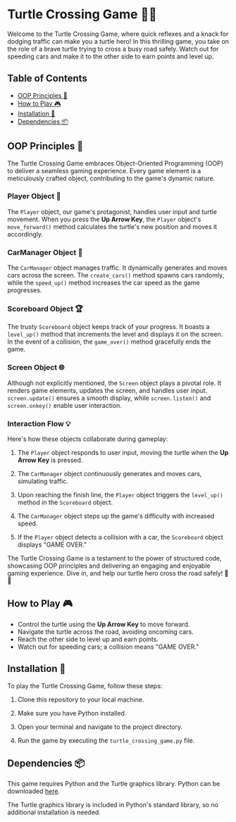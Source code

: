 # Turtle Crossing Game 🐢🚗

Welcome to the Turtle Crossing Game, where quick reflexes and a knack for dodging traffic can make you a turtle hero! In this thrilling game, you take on the role of a brave turtle trying to cross a busy road safely. Watch out for speeding cars and make it to the other side to earn points and level up.

## Table of Contents

- [OOP Principles 🧰](#oop-principles-)
- [How to Play 🎮](#how-to-play-)
- [Installation 🚀](#installation-)
- [Dependencies 📦](#dependencies-)

## OOP Principles 🧰

The Turtle Crossing Game embraces Object-Oriented Programming (OOP) to deliver a seamless gaming experience. Every game element is a meticulously crafted object, contributing to the game's dynamic nature.

### Player Object 🐢

The `Player` object, our game's protagonist, handles user input and turtle movement. When you press the **Up Arrow Key**, the `Player` object's `move_forward()` method calculates the turtle's new position and moves it accordingly.

### CarManager Object 🚗

The `CarManager` object manages traffic. It dynamically generates and moves cars across the screen. The `create_cars()` method spawns cars randomly, while the `speed_up()` method increases the car speed as the game progresses.

### Scoreboard Object 🏆

The trusty `Scoreboard` object keeps track of your progress. It boasts a `level_up()` method that increments the level and displays it on the screen. In the event of a collision, the `game_over()` method gracefully ends the game.

### Screen Object 🌐

Although not explicitly mentioned, the `Screen` object plays a pivotal role. It renders game elements, updates the screen, and handles user input. `screen.update()` ensures a smooth display, while `screen.listen()` and `screen.onkey()` enable user interaction.

### Interaction Flow 💡

Here's how these objects collaborate during gameplay:

1. The `Player` object responds to user input, moving the turtle when the **Up Arrow Key** is pressed.

2. The `CarManager` object continuously generates and moves cars, simulating traffic.

3. Upon reaching the finish line, the `Player` object triggers the `level_up()` method in the `Scoreboard` object.

4. The `CarManager` object steps up the game's difficulty with increased speed.

5. If the `Player` object detects a collision with a car, the `Scoreboard` object displays "GAME OVER."

The Turtle Crossing Game is a testament to the power of structured code, showcasing OOP principles and delivering an engaging and enjoyable gaming experience. Dive in, and help our turtle hero cross the road safely! 🚀🐍

## How to Play 🎮

- Control the turtle using the **Up Arrow Key** to move forward.
- Navigate the turtle across the road, avoiding oncoming cars.
- Reach the other side to level up and earn points.
- Watch out for speeding cars; a collision means "GAME OVER."

## Installation 🚀

To play the Turtle Crossing Game, follow these steps:

1. Clone this repository to your local machine.

2. Make sure you have Python installed.

3. Open your terminal and navigate to the project directory.

4. Run the game by executing the `turtle_crossing_game.py` file.

## Dependencies 📦

This game requires Python and the Turtle graphics library. Python can be downloaded [here](https://www.python.org/downloads/).

The Turtle graphics library is included in Python's standard library, so no additional installation is needed.
